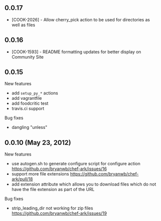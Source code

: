 ## 0.0.17

* [COOK-2026] - Allow cherry_pick action to be used for directories as
  well as files

## 0.0.16

* [COOK-1593] - README formatting updates for better display on
  Community Site

## 0.0.15

New features
* add `setup_py_*` actions
* add vagrantfile
* add foodcritic test
* travis.ci support

Bug fixes
* dangling "unless"

## 0.0.10 (May 23, 2012)

New features
* use autogen.sh to generate configure script for configure action
  https://github.com/bryanwb/chef-ark/issues/16
* support more file extensions https://github.com/bryanwb/chef-ark/pull/18
* add extension attribute which allows you to download files which do
  not have the file extension as part of the URL

Bug fixes
* strip_leading_dir not working for zip files
  https://github.com/bryanwb/chef-ark/issues/19
